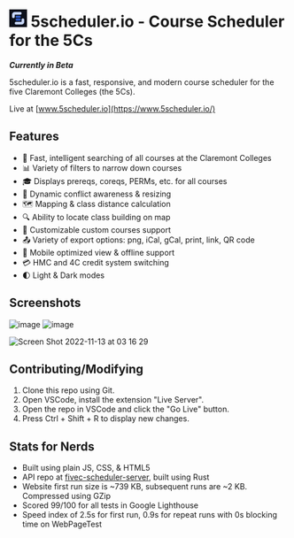 # ![Logo](https://raw.githubusercontent.com/IonImpulse/fivec-scheduler-webpage/main/img/favicons/favicon-32x32.png) 5scheduler.io - Course Scheduler for the 5Cs
***Currently in Beta***

5scheduler.io is a fast, responsive, and modern course scheduler for the five Claremont Colleges (the 5Cs).

Live at [www.5scheduler.io](https://www.5scheduler.io/)


## Features
- 🚀 Fast, intelligent searching of all courses at the Claremont Colleges
- 📊 Variety of filters to narrow down courses
- 🎓 Displays prereqs, coreqs, PERMs, etc. for all courses
- 🚨 Dynamic conflict awareness & resizing
- 🗺 Mapping & class distance calculation
- 🔍 Ability to locate class building on map
- 💭 Customizable custom courses support
- 📤 Variety of export options: png, iCal, gCal, print, link, QR code
- 📱 Mobile optimized view & offline support
- 💳 HMC and 4C credit system switching
- 🌓 Light & Dark modes

## Screenshots
![image](https://user-images.githubusercontent.com/24578597/201518896-949719ad-8ccb-4347-a3c9-10a6e5b95e4d.png)
![image](https://user-images.githubusercontent.com/24578597/201519064-d5b1a021-d780-4d6d-8dd8-786b15deba3d.png)

![Screen Shot 2022-11-13 at 03 16 29](https://user-images.githubusercontent.com/24578597/201518997-a3fa1339-65e3-4896-9b6c-56b9bdc8bcbe.png)



## Contributing/Modifying
1. Clone this repo using Git.
2. Open VSCode, install the extension "Live Server".
3. Open the repo in VSCode and click the "Go Live" button.
4. Press Ctrl + Shift + R to display new changes.



## Stats for Nerds
- Built using plain JS, CSS, & HTML5
- API repo at [fivec-scheduler-server](https://github.com/IonImpulse/fivec-scheduler-server), built using Rust
- Website first run size is ~739 KB, subsequent runs are ~2 KB. Compressed using GZip
- Scored 99/100 for all tests in Google Lighthouse
- Speed index of 2.5s for first run, 0.9s for repeat runs with 0s blocking time on WebPageTest
